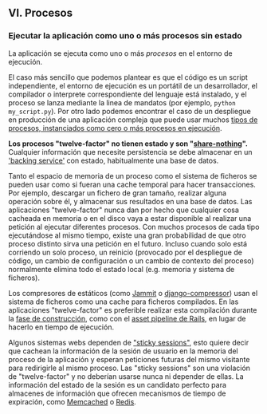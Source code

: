 ## VI. Procesos
### Ejecutar la aplicación como uno o más procesos sin estado

La aplicación se ejecuta como uno o más *procesos* en el entorno de ejecución.

El caso más sencillo que podemos plantear es que el código es un script independiente, el entorno de ejecución es un portátil de un desarrollador, el compilador o interprete correspondiente del lenguaje está instalado, y el proceso se lanza mediante la linea de mandatos (por ejemplo, `python my_script.py`). Por otro lado podemos encontrar el caso de un despliegue en producción de una aplicación compleja que puede usar muchos [tipos de procesos, instanciados como cero o más procesos en ejecución](./concurrency).

**Los procesos "twelve-factor" no tienen estado y son "[share-nothing](https://en.wikipedia.org/wiki/Shared_nothing_architecture)".** Cualquier información que necesite persistencia se debe almacenar en un ['backing service'](./backing-services) con estado, habitualmente una base de datos.

Tanto el espacio de memoria de un proceso como el sistema de ficheros se pueden usar como si fueran una cache temporal para hacer transacciones. Por ejemplo, descargar un fichero de gran tamaño, realizar alguna operación sobre él, y almacenar sus resultados en una base de datos. Las aplicaciones "twelve-factor" nunca dan por hecho que cualquier cosa cacheada en memoria o en el disco vaya a estar disponible al realizar una petición al ejecutar diferentes procesos. Con muchos procesos de cada tipo ejecutándose al mismo tiempo, existe una gran probabilidad de que otro proceso distinto sirva una petición en el futuro. Incluso cuando solo está corriendo un solo proceso, un reinicio (provocado por el despliegue de código, un cambio de configuración o un cambio de contexto del proceso) normalmente elimina todo el estado local (e.g. memoria y sistema de ficheros).

Los compresores de estáticos (como [Jammit](http://documentcloud.github.com/jammit/) o [django-compressor](http://django-compressor.readthedocs.org/)) usan el sistema de ficheros como una cache para ficheros compilados. En las aplicaciones "twelve-factor" es preferible realizar esta compilación durante la [fase de construcción](./build-release-run), como con el [asset pipeline de Rails](http://guides.rubyonrails.org/asset_pipeline.html), en lugar de hacerlo en tiempo de ejecución.

Algunos sistemas webs dependen de ["sticky sessions"](https://en.wikipedia.org/wiki/Load_balancing_%28computing%29#Persistence), esto quiere decir que cachean la información de la sesión de usuario en la memoria del proceso de la aplicación y esperan peticiones futuras del mismo visitante para redirigirle al mismo proceso. Las "sticky sessions" son una violación de "twelve-factor" y no deberían usarse nunca ni depender de ellas. La información del estado de la sesión es un candidato perfecto para almacenes de información que ofrecen mecanismos de tiempo de expiración, como [Memcached](https://memcached.org/) o [Redis](http://redis.io/).

